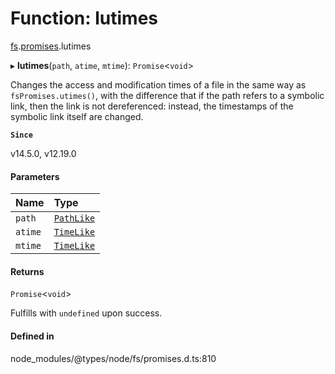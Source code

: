 # Function: lutimes

[fs](../modules/fs.md).[promises](../modules/fs.promises.md).lutimes

▸ **lutimes**(`path`, `atime`, `mtime`): `Promise`<`void`\>

Changes the access and modification times of a file in the same way as `fsPromises.utimes()`, with the difference that if the path refers to a
symbolic link, then the link is not dereferenced: instead, the timestamps of
the symbolic link itself are changed.

**`Since`**

v14.5.0, v12.19.0

#### Parameters

| Name | Type |
| :------ | :------ |
| `path` | [`PathLike`](../types/fs.PathLike.md) |
| `atime` | [`TimeLike`](../types/fs.TimeLike.md) |
| `mtime` | [`TimeLike`](../types/fs.TimeLike.md) |

#### Returns

`Promise`<`void`\>

Fulfills with `undefined` upon success.

#### Defined in

node_modules/@types/node/fs/promises.d.ts:810
